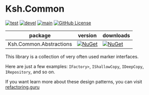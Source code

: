 # Ksh.Common

[![test](https://github.com/skukshaus/Common/actions/workflows/test.yml/badge.svg)](https://github.com/skukshaus/Common/actions/workflows/test_main.yml)
[![devel](https://github.com/skukshaus/Common/actions/workflows/devel.yml/badge.svg)](https://github.com/skukshaus/Common/actions/workflows/devel.yml)
[![main](https://github.com/skukshaus/Common/actions/workflows/main.yml/badge.svg)](https://github.com/skukshaus/Common/actions/workflows/deploy_main.yml)
[![GitHub License](https://img.shields.io/github/license/skukshaus/Common)](https://github.com/skukshaus/Common/blob/main/LICENSE)


| package                 | version                                                                                                                         | downloads                                                                                                                        |
|-------------------------|---------------------------------------------------------------------------------------------------------------------------------|----------------------------------------------------------------------------------------------------------------------------------|
| Ksh.Common.Abstractions | [![NuGet](https://img.shields.io/nuget/v/Ksh.Common.Abstractions.svg)](https://www.nuget.org/packages/Ksh.Common.Abstractions/) | [![NuGet](https://img.shields.io/nuget/dt/Ksh.Common.Abstractions.svg)](https://www.nuget.org/packages/Ksh.Common.Abstractions/) |

This library is a collection of very often used marker interfaces.

Here are just a few examples: ``IFactory>``, ``IShallowCopy``, ``IDeepCopy``, ``IRepository``, and so on.

If you want learn more about these design patterns, you can visit [refactoring.guru](https://refactoring.guru/design-patterns)
